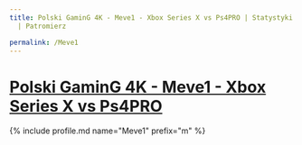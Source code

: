 ```yaml
---
title: Polski GaminG 4K - Meve1 - Xbox Series X vs Ps4PRO | Statystyki patronite.pl
  | Patromierz

permalink: /Meve1
---
```


# [Polski GaminG 4K - Meve1 - Xbox Series X vs Ps4PRO](https://patronite.pl/Meve1)

{% include profile.md name="Meve1" prefix="m" %}
